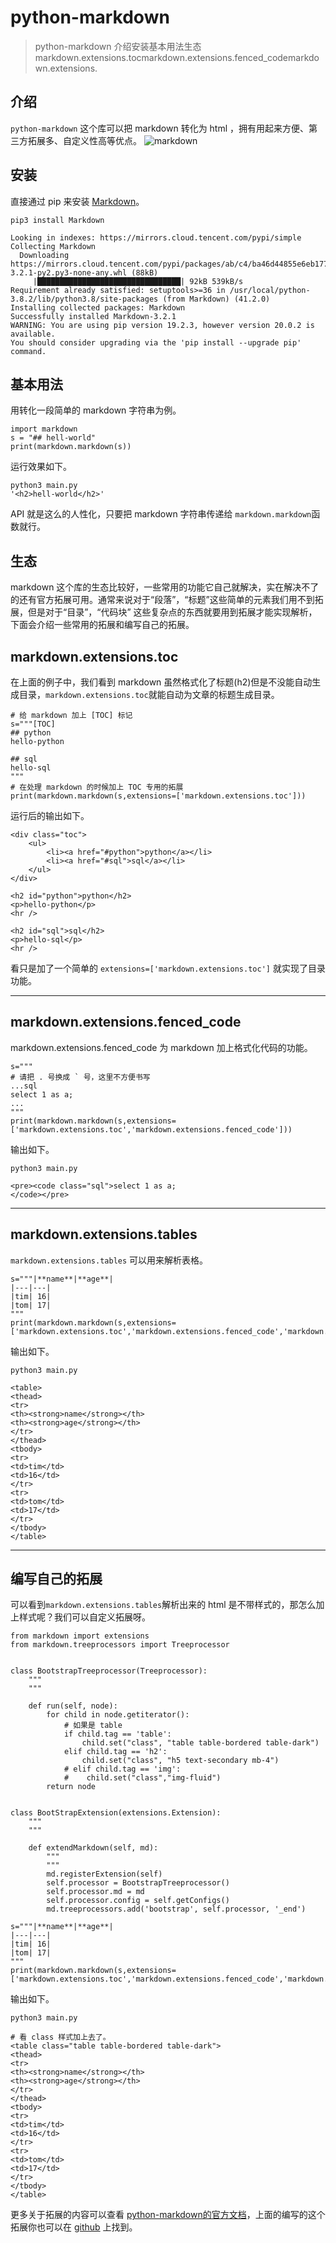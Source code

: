 # python-markdown

> python-markdown 介绍安装基本用法生态markdown.extensions.tocmarkdown.extensions.fenced_codemarkdown.extensions.

## 介绍
`python-markdown` 这个库可以把 markdown 转化为 html ，拥有用起来方便、第三方拓展多、自定义性高等优点。
![markdown](https://sqlpy.com/static/2020-15/markdown.png)


## 安装
直接通过 pip 来安装 [Markdown](https://pypi.org/project/Markdown/)。

```
pip3 install Markdown

Looking in indexes: https://mirrors.cloud.tencent.com/pypi/simple
Collecting Markdown
  Downloading https://mirrors.cloud.tencent.com/pypi/packages/ab/c4/ba46d44855e6eb1770a12edace5a165a0c6de13349f592b9036257f3c3d3/Markdown-3.2.1-py2.py3-none-any.whl (88kB)
     |████████████████████████████████| 92kB 539kB/s                                             
Requirement already satisfied: setuptools>=36 in /usr/local/python-3.8.2/lib/python3.8/site-packages (from Markdown) (41.2.0)
Installing collected packages: Markdown
Successfully installed Markdown-3.2.1
WARNING: You are using pip version 19.2.3, however version 20.0.2 is available.
You should consider upgrading via the 'pip install --upgrade pip' command.
```

## 基本用法
用转化一段简单的 markdown 字符串为例。
```
import markdown
s = "## hell-world"
print(markdown.markdown(s))
```
运行效果如下。

```
python3 main.py
'<h2>hell-world</h2>'
```
API 就是这么的人性化，只要把 markdown 字符串传递给 `markdown.markdown`函数就行。

## 生态

markdown 这个库的生态比较好，一些常用的功能它自己就解决，实在解决不了的还有官方拓展可用。通常来说对于“段落”，“标题”这些简单的元素我们用不到拓展，但是对于“目录”，“代码块” 这些复杂点的东西就要用到拓展才能实现解析，下面会介绍一些常用的拓展和编写自己的拓展。

## markdown.extensions.toc
在上面的例子中，我们看到 markdown 虽然格式化了标题(h2)但是不没能自动生成目录，`markdown.extensions.toc`就能自动为文章的标题生成目录。
```
# 给 markdown 加上 [TOC] 标记
s="""[TOC]
## python
hello-python

## sql
hello-sql
"""
# 在处理 markdown 的时候加上 TOC 专用的拓展
print(markdown.markdown(s,extensions=['markdown.extensions.toc']))

```

运行后的输出如下。

```
<div class="toc">
    <ul>
        <li><a href="#python">python</a></li>
        <li><a href="#sql">sql</a></li>
    </ul>
</div>

<h2 id="python">python</h2>
<p>hello-python</p>
<hr />

<h2 id="sql">sql</h2>
<p>hello-sql</p>
<hr />
```

看只是加了一个简单的 `extensions=['markdown.extensions.toc']` 就实现了目录功能。

___

## markdown.extensions.fenced\_code

markdown.extensions.fenced\_code 为 markdown 加上格式化代码的功能。

```
s="""
# 请把 . 号换成 ` 号，这里不方便书写
...sql
select 1 as a;
...
"""
print(markdown.markdown(s,extensions=['markdown.extensions.toc','markdown.extensions.fenced_code']))
```

输出如下。

```
python3 main.py

<pre><code class="sql">select 1 as a;
</code></pre>
```

___

## markdown.extensions.tables

`markdown.extensions.tables` 可以用来解析表格。

```
s="""|**name**|**age**|
|---|---|
|tim| 16|
|tom| 17|
"""
print(markdown.markdown(s,extensions=['markdown.extensions.toc','markdown.extensions.fenced_code','markdown.extensions.tables']))
```
输出如下。

```
python3 main.py

<table>
<thead>
<tr>
<th><strong>name</strong></th>
<th><strong>age</strong></th>
</tr>
</thead>
<tbody>
<tr>
<td>tim</td>
<td>16</td>
</tr>
<tr>
<td>tom</td>
<td>17</td>
</tr>
</tbody>
</table>
```

___

## 编写自己的拓展

可以看到`markdown.extensions.tables`解析出来的 html 是不带样式的，那怎么加上样式呢？我们可以自定义拓展呀。

```
from markdown import extensions
from markdown.treeprocessors import Treeprocessor


class BootstrapTreeprocessor(Treeprocessor):
    """
    """

    def run(self, node):
        for child in node.getiterator():
            # 如果是 table
            if child.tag == 'table':
                child.set("class", "table table-bordered table-dark")
            elif child.tag == 'h2':
                child.set("class", "h5 text-secondary mb-4")
            # elif child.tag == 'img':
            #    child.set("class","img-fluid")
        return node


class BootStrapExtension(extensions.Extension):
    """
    """

    def extendMarkdown(self, md):
        """
        """
        md.registerExtension(self)
        self.processor = BootstrapTreeprocessor()
        self.processor.md = md
        self.processor.config = self.getConfigs()
        md.treeprocessors.add('bootstrap', self.processor, '_end')

s="""|**name**|**age**|
|---|---|
|tim| 16|
|tom| 17|
"""
print(markdown.markdown(s,extensions=['markdown.extensions.toc','markdown.extensions.fenced_code','markdown.extensions.tables',BootStrapExtension()]))

```

输出如下。

```
python3 main.py

# 看 class 样式加上去了。
<table class="table table-bordered table-dark">
<thead>
<tr>
<th><strong>name</strong></th>
<th><strong>age</strong></th>
</tr>
</thead>
<tbody>
<tr>
<td>tim</td>
<td>16</td>
</tr>
<tr>
<td>tom</td>
<td>17</td>
</tr>
</tbody>
</table>
```

更多关于拓展的内容可以查看 [python-markdown的官方文档](https://python-markdown.github.io/extensions/api/)，上面的编写的这个拓展你也可以在 [github](https://github.com/Neeky/bootstrap-your-markdown) 上找到。

